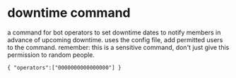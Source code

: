 # downtime command
a command for bot operators to set downtime dates to notify members in advance of upcoming downtime. uses the config file, add permitted users to the command. remember: this is a sensitive command, don't just give this permission to random people.

`
{
"operators":["0000000000000000"]
}
`
